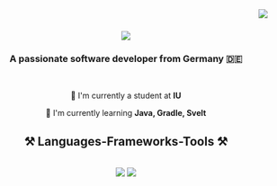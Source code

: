 <img align="right" src="https://visitor-badge.laobi.icu/badge?page_id=MateuszCabaj.MateuszCabaj" />

<h1 align="center">
  <a herf="https://git.io/typing.svg">
    <img src="https://readme-typing-svg.herokuapp.com/?font=Righteuos&size=35&center=true&vCenter=true&width=500&height=70&duration=4000&lines=Hi+There!+👋;+I'm+Mateusz+Cabaj!;" />
  </a>
</h1>

<h3 align="center">A passionate software developer from Germany 🇩🇪</h3>

<br/>

<div align="center">

  🔭 I'm currently a student at **IU**

  🌱 I'm currently learning **Java, Gradle, Svelt**
</div>

<h2 align="center">⚒️ Languages-Frameworks-Tools ⚒️</h2>
<br/>
<div align="center">
    <img src="https://skillicons.dev/icons?i=svelte,html,css,cs,neovim,github,docker,php,tailwind,git,apple" />
    <img src="https://skillicons.dev/icons?i=nodejs,py,js,ts,nginx,c,java,cpp,mysql,flask" /><br>
</div>
